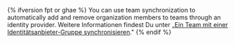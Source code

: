{% ifversion fpt or ghae %}
You can use team synchronization to automatically add and remove organization members to teams through an identity provider. Weitere Informationen findest Du unter „[Ein Team mit einer Identitätsanbieter-Gruppe synchronisieren](/organizations/organizing-members-into-teams/synchronizing-a-team-with-an-identity-provider-group)."
{% endif %}
